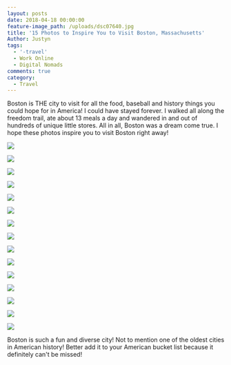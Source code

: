 ```yaml
---
layout: posts
date: 2018-04-18 00:00:00
feature-image_path: /uploads/dsc07640.jpg
title: '15 Photos to Inspire You to Visit Boston, Massachusetts'
Author: Justyn
tags:
  - '-travel'
  - Work Online
  - Digital Nomads
comments: true
category:
  - Travel
---
```


Boston is THE city to visit for all the food, baseball and history things you could hope for in America! I could have stayed forever. I walked all along the freedom trail, ate about 13 meals a day and wandered in and out of hundreds of unique little stores. All in all, Boston was a dream come true. I hope these photos inspire you to visit Boston right away!

![](/uploads/dsc07580-1-2.jpg)

![](/uploads/dsc07619-1.jpg)

![](/uploads/dsc07613-1-1.jpg)

![](/uploads/dsc07610-1-1.jpg)

![](/uploads/dsc07599.jpg)

![](/uploads/dsc07587-1-2.jpg)

![](/uploads/dsc07643.jpg)

![](/uploads/dsc07636.jpg)

![](/uploads/dsc07642.jpg)

![](/uploads/dsc07657.jpg)

![](/uploads/dsc07638.jpg)

![](/uploads/dsc07662.jpg)

![](/uploads/dsc07635.jpg)

![](/uploads/dsc07665.jpg)

![](/uploads/dsc07646.jpg)

Boston is such a fun and diverse city! Not to mention one of the oldest cities in American history! Better add it to your American bucket list because it definitely can't be missed!&nbsp;
